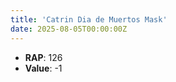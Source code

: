 ```yaml
---
title: 'Catrin Dia de Muertos Mask'
date: 2025-08-05T00:00:00Z
---
```

- **RAP**: 126
- **Value**: -1
